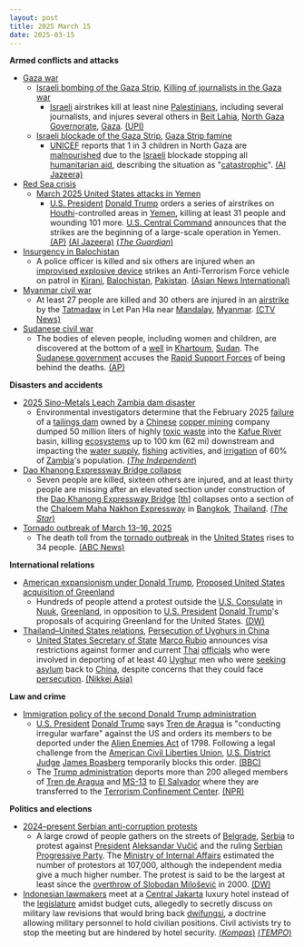 ```yaml
---
layout: post
title: 2025 March 15
date: 2025-03-15
---
```



**Armed conflicts and attacks**

* [Gaza war](https://en.wikipedia.org/wiki/Gaza_war "Gaza war")
  + [Israeli bombing of the Gaza Strip](https://en.wikipedia.org/wiki/Israeli_bombing_of_the_Gaza_Strip "Israeli bombing of the Gaza Strip"), [Killing of journalists in the Gaza war](https://en.wikipedia.org/wiki/Killing_of_journalists_in_the_Gaza_war "Killing of journalists in the Gaza war")
    - [Israeli](https://en.wikipedia.org/wiki/Israel "Israel") airstrikes kill at least nine [Palestinians](https://en.wikipedia.org/wiki/Palestinians "Palestinians"), including several journalists, and injures several others in [Beit Lahia](https://en.wikipedia.org/wiki/Beit_Lahia "Beit Lahia"), [North Gaza Governorate](https://en.wikipedia.org/wiki/North_Gaza_Governorate "North Gaza Governorate"), [Gaza](https://en.wikipedia.org/wiki/Gaza_Strip "Gaza Strip"). [(UPI)](https://www.upi.com/Top_News/World-News/2025/03/15/Gaza-airstrike-journalists-dead/7691742048476/)
  + [Israeli blockade of the Gaza Strip](https://en.wikipedia.org/wiki/Israeli_blockade_of_the_Gaza_Strip_%282023%E2%80%93present%29 "Israeli blockade of the Gaza Strip (2023–present)"), [Gaza Strip famine](https://en.wikipedia.org/wiki/Gaza_Strip_famine "Gaza Strip famine")
    - [UNICEF](https://en.wikipedia.org/wiki/UNICEF "UNICEF") reports that 1 in 3 children in North Gaza are [malnourished](https://en.wikipedia.org/wiki/Malnutrition "Malnutrition") due to the [Israeli](https://en.wikipedia.org/wiki/Israel_Defense_Forces "Israel Defense Forces") blockade stopping all [humanitarian aid](https://en.wikipedia.org/wiki/Humanitarian_aid "Humanitarian aid"), describing the situation as "[catastrophic](https://en.wiktionary.org/wiki/catastrophic "wikt:catastrophic")". [(Al Jazeera)](https://www.aljazeera.com/news/2025/3/15/acute-child-malnutrition-in-northern-gaza-doubles-in-one-month-unicef-says)
* [Red Sea crisis](https://en.wikipedia.org/wiki/Red_Sea_crisis "Red Sea crisis")
  + [March 2025 United States attacks in Yemen](https://en.wikipedia.org/wiki/March_2025_United_States_attacks_in_Yemen "March 2025 United States attacks in Yemen")
    - [U.S. President](https://en.wikipedia.org/wiki/President_of_the_United_States "President of the United States") [Donald Trump](https://en.wikipedia.org/wiki/Donald_Trump "Donald Trump") orders a series of airstrikes on [Houthi](https://en.wikipedia.org/wiki/Houthis "Houthis")-controlled areas in [Yemen](https://en.wikipedia.org/wiki/Yemen "Yemen"), killing at least 31 people and wounding 101 more. [U.S. Central Command](https://en.wikipedia.org/wiki/U.S._Central_Command "U.S. Central Command") announces that the strikes are the beginning of a large-scale operation in Yemen. [(AP)](https://apnews.com/article/trump-yemen-houthis-rebels-attack-airstrike-11b0e080b3982542dd621338a7b18afd) [(Al Jazeera)](https://www.aljazeera.com/news/2025/3/15/us-launches-major-air-strikes-on-houthi-targets-in-yemen-at-least-9-killed) [(*The Guardian*)](https://www.theguardian.com/us-news/2025/mar/15/trump-yemen-airstrikes-houthis)
* [Insurgency in Balochistan](https://en.wikipedia.org/wiki/Insurgency_in_Balochistan "Insurgency in Balochistan")
  + A police officer is killed and six others are injured when an [improvised explosive device](https://en.wikipedia.org/wiki/Improvised_explosive_device "Improvised explosive device") strikes an Anti-Terrorism Force vehicle on patrol in [Kirani](https://en.wikipedia.org/wiki/Kirani "Kirani"), [Balochistan](https://en.wikipedia.org/wiki/Balochistan "Balochistan"), [Pakistan](https://en.wikipedia.org/wiki/Pakistan "Pakistan"). [(Asian News International)](https://www.aninews.in/news/world/asia/pakistan-atf-personnel-killed-six-others-injured-in-ied-blast-in-quetta20250316065835/)
* [Myanmar civil war](https://en.wikipedia.org/wiki/Myanmar_civil_war_%282021%E2%80%93present%29 "Myanmar civil war (2021–present)")
  + At least 27 people are killed and 30 others are injured in an [airstrike](https://en.wikipedia.org/wiki/Airstrike "Airstrike") by the [Tatmadaw](https://en.wikipedia.org/wiki/Tatmadaw "Tatmadaw") in Let Pan Hla near [Mandalay](https://en.wikipedia.org/wiki/Mandalay "Mandalay"), [Myanmar](https://en.wikipedia.org/wiki/Myanmar "Myanmar"). [(CTV News)](https://www.ctvnews.ca/world/article/an-airstrike-in-myanmar-kills-nearly-30-people-an-opposition-group-says/)
* [Sudanese civil war](https://en.wikipedia.org/wiki/Sudanese_civil_war_%282023%E2%80%93present%29 "Sudanese civil war (2023–present)")
  + The bodies of eleven people, including women and children, are discovered at the bottom of a [well](https://en.wikipedia.org/wiki/Well "Well") in [Khartoum](https://en.wikipedia.org/wiki/Khartoum "Khartoum"), [Sudan](https://en.wikipedia.org/wiki/Sudan "Sudan"). The [Sudanese government](https://en.wikipedia.org/wiki/Sudanese_government "Sudanese government") accuses the [Rapid Support Forces](https://en.wikipedia.org/wiki/Rapid_Support_Forces "Rapid Support Forces") of being behind the deaths. [(AP)](https://apnews.com/article/sudan-war-mass-grave-well-khartoum-ebb152edb8c780d6480e3f4d7e34fdd7)

**Disasters and accidents**

* [2025 Sino-Metals Leach Zambia dam disaster](https://en.wikipedia.org/wiki/2025_Sino-Metals_Leach_Zambia_dam_disaster "2025 Sino-Metals Leach Zambia dam disaster")
  + Environmental investigators determine that the February 2025 [failure](https://en.wikipedia.org/wiki/Tailings_dam_failure "Tailings dam failure") of a [tailings dam](https://en.wikipedia.org/wiki/Tailings_dam "Tailings dam") owned by a [Chinese](https://en.wikipedia.org/wiki/China "China") [copper mining](https://en.wikipedia.org/wiki/Copper_extraction "Copper extraction") company dumped 50 million liters of highly [toxic waste](https://en.wikipedia.org/wiki/Toxic_waste "Toxic waste") into the [Kafue River](https://en.wikipedia.org/wiki/Kafue_River "Kafue River") basin, killing [ecosystems](https://en.wikipedia.org/wiki/River_ecosystem "River ecosystem") up to 100 km (62 mi) downstream and impacting the [water supply](https://en.wikipedia.org/wiki/Water_supply "Water supply"), [fishing](https://en.wikipedia.org/wiki/Fishing "Fishing") activities, and [irrigation](https://en.wikipedia.org/wiki/Irrigation "Irrigation") of 60% of [Zambia](https://en.wikipedia.org/wiki/Zambia "Zambia")'s population. [(*The Independent*)](https://www.the-independent.com/news/world/africa/zambia-kafue-river-acidic-waste-spill-china-b2715672.html)
* [Dao Khanong Expressway Bridge collapse](https://en.wikipedia.org/wiki/Dao_Khanong_Expressway_Bridge_collapse "Dao Khanong Expressway Bridge collapse")
  + Seven people are killed, sixteen others are injured, and at least thirty people are missing after an elevated section under construction of the [Dao Khanong Expressway Bridge](/w/index.php?title=Dao_Khanong_Expressway_Bridge&action=edit&redlink=1 "Dao Khanong Expressway Bridge (page does not exist)") [[th](https://th.wikipedia.org/wiki/%E0%B8%97%E0%B8%B2%E0%B8%87%E0%B8%9E%E0%B8%B4%E0%B9%80%E0%B8%A8%E0%B8%A9%E0%B8%AA%E0%B8%B2%E0%B8%A2%E0%B8%9E%E0%B8%A3%E0%B8%B0%E0%B8%A3%E0%B8%B2%E0%B8%A1_3-%E0%B8%94%E0%B8%B2%E0%B8%A7%E0%B8%84%E0%B8%B0%E0%B8%99%E0%B8%AD%E0%B8%87-%E0%B8%A7%E0%B8%87%E0%B9%81%E0%B8%AB%E0%B8%A7%E0%B8%99%E0%B8%A3%E0%B8%AD%E0%B8%9A%E0%B8%99%E0%B8%AD%E0%B8%81%E0%B8%95%E0%B8%B0%E0%B8%A7%E0%B8%B1%E0%B8%99%E0%B8%95%E0%B8%81 "th:ทางพิเศษสายพระราม 3-ดาวคะนอง-วงแหวนรอบนอกตะวันตก")] collapses onto a section of the [Chaloem Maha Nakhon Expressway](https://en.wikipedia.org/wiki/Chaloem_Maha_Nakhon_Expressway "Chaloem Maha Nakhon Expressway") in [Bangkok](https://en.wikipedia.org/wiki/Bangkok "Bangkok"), [Thailand](https://en.wikipedia.org/wiki/Thailand "Thailand"). [(*The Star*)](https://www.thestar.com.my/aseanplus/aseanplus-news/2025/03/15/seven-killed-as-bangkok039s-dao-khanong-expressway-bridge-collapses-on-rama-ii-road)
* [Tornado outbreak of March 13–16, 2025](https://en.wikipedia.org/wiki/Tornado_outbreak_of_March_13%E2%80%9316%2C_2025 "Tornado outbreak of March 13–16, 2025")
  + The death toll from the [tornado outbreak](https://en.wikipedia.org/wiki/Tornado_outbreak_of_March_14%2C_2025 "Tornado outbreak of March 14, 2025") in the [United States](https://en.wikipedia.org/wiki/United_States "United States") rises to 34 people. [(ABC News)](https://abcnews.go.com/US/live-updates/tornado-outbreak-live-updates-18-dead-dozens-injured/?id=119832914)

**International relations**

* [American expansionism under Donald Trump](https://en.wikipedia.org/wiki/American_expansionism_under_Donald_Trump "American expansionism under Donald Trump"), [Proposed United States acquisition of Greenland](https://en.wikipedia.org/wiki/Proposed_United_States_acquisition_of_Greenland "Proposed United States acquisition of Greenland")
  + Hundreds of people attend a protest outside the [U.S. Consulate](https://en.wikipedia.org/wiki/U.S._Consulate "U.S. Consulate") in [Nuuk](https://en.wikipedia.org/wiki/Nuuk "Nuuk"), [Greenland](https://en.wikipedia.org/wiki/Greenland "Greenland"), in opposition to [U.S. President](https://en.wikipedia.org/wiki/U.S._President "U.S. President") [Donald Trump](https://en.wikipedia.org/wiki/Donald_Trump "Donald Trump")'s proposals of acquiring Greenland for the United States. [(DW)](https://www.dw.com/en/greenland-hundreds-protest-against-trumps-takeover-plans/a-71933403)
* [Thailand–United States relations](https://en.wikipedia.org/wiki/Thailand%E2%80%93United_States_relations "Thailand–United States relations"), [Persecution of Uyghurs in China](https://en.wikipedia.org/wiki/Persecution_of_Uyghurs_in_China "Persecution of Uyghurs in China")
  + [United States Secretary of State](https://en.wikipedia.org/wiki/United_States_Secretary_of_State "United States Secretary of State") [Marco Rubio](https://en.wikipedia.org/wiki/Marco_Rubio "Marco Rubio") announces visa restrictions against former and current [Thai](https://en.wikipedia.org/wiki/Thailand "Thailand") [officials](https://en.wikipedia.org/wiki/Government_of_Thailand "Government of Thailand") who were involved in deporting of at least 40 [Uyghur](https://en.wikipedia.org/wiki/Uyghurs "Uyghurs") men who were [seeking asylum](https://en.wikipedia.org/wiki/Seeking_asylum "Seeking asylum") back to [China](https://en.wikipedia.org/wiki/China "China"), despite concerns that they could face [persecution](https://en.wikipedia.org/wiki/Persecution "Persecution"). [(Nikkei Asia)](https://asia.nikkei.com/Politics/International-relations/U.S.-hits-Thai-officials-with-visa-sanctions-over-deporting-Uyghurs-to-China)

**Law and crime**

* [Immigration policy of the second Donald Trump administration](https://en.wikipedia.org/wiki/Immigration_policy_of_the_second_Donald_Trump_administration "Immigration policy of the second Donald Trump administration")
  + [U.S. President](https://en.wikipedia.org/wiki/U.S._President "U.S. President") [Donald Trump](https://en.wikipedia.org/wiki/Donald_Trump "Donald Trump") says [Tren de Aragua](https://en.wikipedia.org/wiki/Tren_de_Aragua "Tren de Aragua") is "conducting irregular warfare" against the US and orders its members to be deported under the [Alien Enemies Act](https://en.wikipedia.org/wiki/Alien_Enemies_Act "Alien Enemies Act") of 1798. Following a legal challenge from the [American Civil Liberties Union](https://en.wikipedia.org/wiki/American_Civil_Liberties_Union "American Civil Liberties Union"), [U.S. District Judge](https://en.wikipedia.org/wiki/U.S._District_Judge "U.S. District Judge") [James Boasberg](https://en.wikipedia.org/wiki/James_Boasberg "James Boasberg") temporarily blocks this order. [(BBC)](https://www.bbc.com/news/articles/cp9yv1gnzyvo)
  + The [Trump administration](https://en.wikipedia.org/wiki/Second_presidency_of_Donald_Trump "Second presidency of Donald Trump") deports more than 200 alleged members of [Tren de Aragua](https://en.wikipedia.org/wiki/Tren_de_Aragua "Tren de Aragua") and [MS-13](https://en.wikipedia.org/wiki/MS-13 "MS-13") to [El Salvador](https://en.wikipedia.org/wiki/El_Salvador "El Salvador") where they are transferred to the [Terrorism Confinement Center](https://en.wikipedia.org/wiki/Terrorism_Confinement_Center "Terrorism Confinement Center"). [(NPR)](https://www.npr.org/2025/03/16/g-s1-54154/alien-enemies-el-salvador-trump)

**Politics and elections**

* [2024–present Serbian anti-corruption protests](https://en.wikipedia.org/wiki/2024%E2%80%93present_Serbian_anti-corruption_protests "2024–present Serbian anti-corruption protests")
  + A large crowd of people gathers on the streets of [Belgrade](https://en.wikipedia.org/wiki/Belgrade "Belgrade"), [Serbia](https://en.wikipedia.org/wiki/Serbia "Serbia") to protest against [President](https://en.wikipedia.org/wiki/President_of_Serbia "President of Serbia") [Aleksandar Vučić](https://en.wikipedia.org/wiki/Aleksandar_Vu%C4%8Di%C4%87 "Aleksandar Vučić") and the ruling [Serbian Progressive Party](https://en.wikipedia.org/wiki/Serbian_Progressive_Party "Serbian Progressive Party"). The [Ministry of Internal Affairs](https://en.wikipedia.org/wiki/Ministry_of_Internal_Affairs_%28Serbia%29 "Ministry of Internal Affairs (Serbia)") estimated the number of protestors at 107,000, although the independent media give a much higher number. The protest is said to be the largest at least since the [overthrow of Slobodan Milošević](https://en.wikipedia.org/wiki/Overthrow_of_Slobodan_Milo%C5%A1evi%C4%87 "Overthrow of Slobodan Milošević") in 2000. [(DW)](https://www.dw.com/en/serbia-protesters-flood-belgrade-with-vucic-under-pressure/a-71933147)
* [Indonesian lawmakers](https://en.wikipedia.org/wiki/Dewan_Perwakilan_Rakyat "Dewan Perwakilan Rakyat") meet at a [Central Jakarta](https://en.wikipedia.org/wiki/Central_Jakarta "Central Jakarta") luxury hotel instead of the [legislature](https://en.wikipedia.org/wiki/MPR/DPR/DPD_building "MPR/DPR/DPD building") amidst budget cuts, allegedly to secretly discuss on military law revisions that would bring back [dwifungsi](https://en.wikipedia.org/wiki/Dwifungsi "Dwifungsi"), a doctrine allowing military personnel to hold civilian positions. Civil activists try to stop the meeting but are hindered by hotel security. [(*Kompas*)](https://nasional.kompas.com/read/2025/03/15/21575121/dpr-dan-pemerintah-bahas-ruu-tni-di-hotel-mewah-dan-akhir-pekan-halo) [(*TEMPO*)](https://www.tempo.co/politik/rapat-kilat-revisi-uu-tni-digelar-di-hotel-mewah-hingga-didobrak-massa-aksi-1220165)
